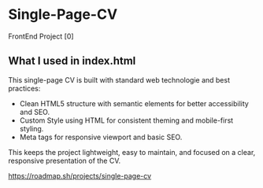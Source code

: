 # Single-Page-CV

FrontEnd Project [0]

## What I used in index.html

This single-page CV is built with standard web technologie and best practices:

- Clean HTML5 structure with semantic elements for better accessibility and SEO.
- Custom Style using HTML for consistent theming and mobile-first styling.
- Meta tags for responsive viewport and basic SEO.

This keeps the project lightweight, easy to maintain, and focused on a clear, responsive presentation of the CV.

https://roadmap.sh/projects/single-page-cv
